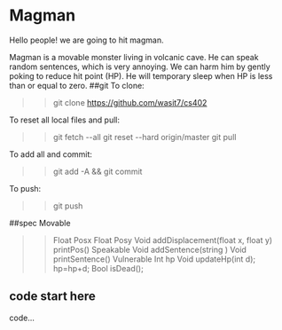 # Magman
Hello people! we are going to hit magman.

Magman is a movable monster living in volcanic cave. He can speak random sentences, which is very annoying. We can harm him by gently poking to reduce hit point (HP). He will temporary sleep when HP is less than or equal to zero. 
##git
To clone:
>> git clone https://github.com/wasit7/cs402

To reset all local files and pull:
>> git fetch --all
>> git reset --hard origin/master
>> git pull

To add all and commit:
>> git add -A && git commit

To push:
>> git push

##spec
Movable
>>	Float Posx
>>	Float Posy
>>	Void addDisplacement(float x, float y)
>>	printPos()
Speakable
>>	Void addSentence(string )
>>	Void printSentence()
Vulnerable
>>	Int hp
>>	Void updateHp(int d); hp=hp+d;
>>	Bool isDead();

## code start here
code...
